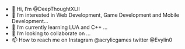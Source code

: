 - 👋 Hi, I’m @DeepThoughtXLII
- 👀 I’m interested in Web Development, Game Development and Mobile Development...
- 🌱 I’m currently learning LUA and C++ ...
- 💞️ I’m looking to collaborate on ...
- 📫 How to reach me on 
Instagram @acrylicgames  twitter @Evylin0  

<!---
DeepThoughtXLII/DeepThoughtXLII is a ✨ special ✨ repository because its `README.md` (this file) appears on your GitHub profile.
You can click the Preview link to take a look at your changes.
--->
